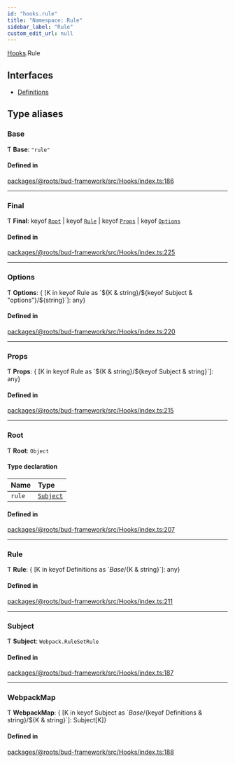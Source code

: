 ```yaml
---
id: "hooks.rule"
title: "Namespace: Rule"
sidebar_label: "Rule"
custom_edit_url: null
---
```


[Hooks](hooks.md).Rule

## Interfaces

- [Definitions](../interfaces/hooks.rule.definitions.md)

## Type aliases

### Base

Ƭ **Base**: ``"rule"``

#### Defined in

[packages/@roots/bud-framework/src/Hooks/index.ts:186](https://github.com/roots/bud/blob/ed066101/packages/@roots/bud-framework/src/Hooks/index.ts#L186)

___

### Final

Ƭ **Final**: keyof [`Root`](hooks.rule.md#root) \| keyof [`Rule`](hooks.rule.md#rule) \| keyof [`Props`](hooks.rule.md#props) \| keyof [`Options`](hooks.rule.md#options)

#### Defined in

[packages/@roots/bud-framework/src/Hooks/index.ts:225](https://github.com/roots/bud/blob/ed066101/packages/@roots/bud-framework/src/Hooks/index.ts#L225)

___

### Options

Ƭ **Options**: { [K in keyof Rule as \`${K & string}/${keyof Subject & "options"}/${string}\`]: any}

#### Defined in

[packages/@roots/bud-framework/src/Hooks/index.ts:220](https://github.com/roots/bud/blob/ed066101/packages/@roots/bud-framework/src/Hooks/index.ts#L220)

___

### Props

Ƭ **Props**: { [K in keyof Rule as \`${K & string}/${keyof Subject & string}\`]: any}

#### Defined in

[packages/@roots/bud-framework/src/Hooks/index.ts:215](https://github.com/roots/bud/blob/ed066101/packages/@roots/bud-framework/src/Hooks/index.ts#L215)

___

### Root

Ƭ **Root**: `Object`

#### Type declaration

| Name | Type |
| :------ | :------ |
| `rule` | [`Subject`](hooks.rule.md#subject) |

#### Defined in

[packages/@roots/bud-framework/src/Hooks/index.ts:207](https://github.com/roots/bud/blob/ed066101/packages/@roots/bud-framework/src/Hooks/index.ts#L207)

___

### Rule

Ƭ **Rule**: { [K in keyof Definitions as \`${Base}/${K & string}\`]: any}

#### Defined in

[packages/@roots/bud-framework/src/Hooks/index.ts:211](https://github.com/roots/bud/blob/ed066101/packages/@roots/bud-framework/src/Hooks/index.ts#L211)

___

### Subject

Ƭ **Subject**: `Webpack.RuleSetRule`

#### Defined in

[packages/@roots/bud-framework/src/Hooks/index.ts:187](https://github.com/roots/bud/blob/ed066101/packages/@roots/bud-framework/src/Hooks/index.ts#L187)

___

### WebpackMap

Ƭ **WebpackMap**: { [K in keyof Subject as \`${Base}/${keyof Definitions & string}/${K & string}\`]: Subject[K]}

#### Defined in

[packages/@roots/bud-framework/src/Hooks/index.ts:188](https://github.com/roots/bud/blob/ed066101/packages/@roots/bud-framework/src/Hooks/index.ts#L188)
